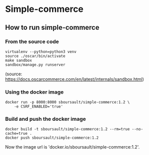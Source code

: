 # Simple-commerce

## How to run simple-commerce

### From the source code
    
    virtualenv --python=python3 venv  
    source ./oscar/bin/activate
    make sandbox
    sandbox/manage.py runserver

(source: https://docs.oscarcommerce.com/en/latest/internals/sandbox.html)

### Using the docker image

	docker run -p 8000:8000 sboursault/simple-commerce:1.2 \
        -e CSRF_ENABLED='true'

### Build and push the docker image

    docker build -t sboursault/simple-commerce:1.2 --rm=true --no-cache=true .
    docker push sboursault/simple-commerce:1.2

Now the image url is 'docker.io/sboursault/simple-commerce:1.2'.
    
